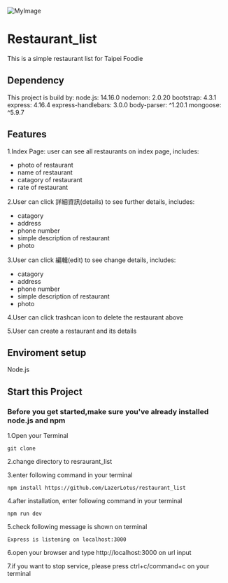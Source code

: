 ![MyImage](https://scontent.ftpe3-1.fna.fbcdn.net/v/t39.30808-6/309192538_5487394244688876_6926205348074357392_n.jpg?_nc_cat=100&ccb=1-7&_nc_sid=730e14&_nc_ohc=i44TLHVthm0AX9SEiZ1&tn=cwOdfn5_7-evN844&_nc_ht=scontent.ftpe3-1.fna&oh=00_AT-FNj9hg6dDzCSjcrk2jMyfXBP4N-t8odlV7IPztYzf7w&oe=634B0CBC)
# Restaurant_list
This is a simple restaurant list for Taipei Foodie
##  Dependency
This project is build by: node.js: 14.16.0 nodemon: 2.0.20 bootstrap: 4.3.1 express: 4.16.4 express-handlebars: 3.0.0 body-parser: ^1.20.1 mongoose: ^5.9.7
##  Features
1.Index Page: user can see all restaurants on index page, includes:
 * photo of restaurant
 * name of restaurant
 * catagory of restaurant
 * rate of restaurant


2.User can click 詳細資訊(details) to see further details, includes:
 * catagory
 * address
 * phone number
 * simple description of restaurant
 * photo
 
 3.User can click 編輯(edit) to see change details, includes:
 * catagory
 * address
 * phone number
 * simple description of restaurant
 * photo
 
 4.User can click trashcan icon to delete the restaurant above
 
 5.User can create a restaurant and its details

## Enviroment setup
Node.js
## Start this Project
### Before you get started,make sure you've already installed node.js and npm
1.Open your Terminal
```
git clone 
```
2.change directory to resraurant_list

3.enter following command in your terminal
```
npm install https://github.com/LazerLotus/restaurant_list
```
4.after installation, enter following command in your terminal
```
npm run dev
```
5.check following message is shown on terminal
```
Express is listening on localhost:3000
```
6.open your browser and type http://localhost:3000 on url input

7.if you want to stop service, please press ctrl+c/command+c on your terminal
